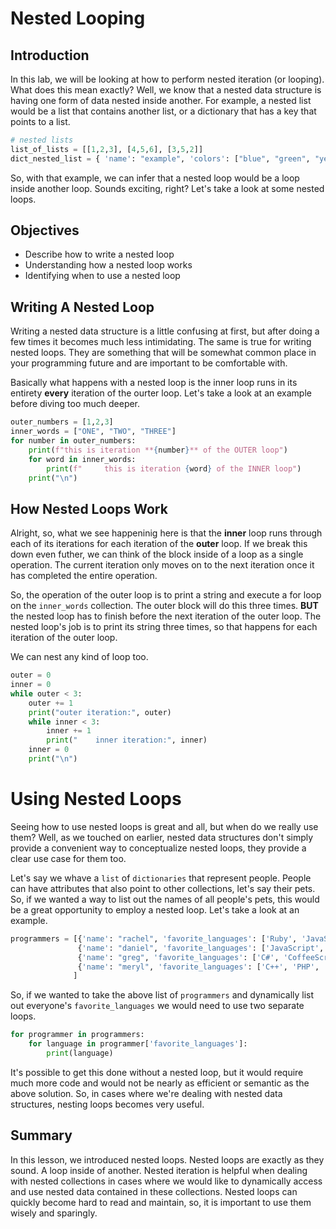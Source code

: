 
# Nested Looping

## Introduction
In this lab, we will be looking at how to perform nested iteration (or looping). What does this mean exactly? Well, we know that a nested data structure is having one form of data nested inside another. For example, a nested list would be a list that contains another list, or a dictionary that has a key that points to a list.

```python
# nested lists
list_of_lists = [[1,2,3], [4,5,6], [3,5,2]]
dict_nested_list = { 'name': "example", 'colors': ["blue", "green", "yellow", "red"] }
```

So, with that example, we can infer that a nested loop would be a loop inside another loop. Sounds exciting, right? Let's take a look at some nested loops.

## Objectives
* Describe how to write a nested loop
* Understanding how a nested loop works
* Identifying when to use a nested loop

## Writing A Nested Loop

Writing a nested data structure is a little confusing at first, but after doing a few times it becomes much less intimidating. The same is true for writing nested loops. They are something that will be somewhat common place in your programming future and are important to be comfortable with. 

Basically what happens with a nested loop is the inner loop runs in its entirety **every** iteration of the ourter loop. Let's take a look at an example before diving too much deeper.


```python
outer_numbers = [1,2,3]
inner_words = ["ONE", "TWO", "THREE"]
for number in outer_numbers:
    print(f"this is iteration **{number}** of the OUTER loop")
    for word in inner_words:
        print(f"     this is iteration {word} of the INNER loop")
    print("\n")
```

## How Nested Loops Work

Alright, so, what we see happeninig here is that the **inner** loop runs through each of its iterations for each iteration of the **outer** loop. If we break this down even futher, we can think of the block inside of a loop as a single operation. The current iteration only moves on to the next iteration once it has completed the entire operation. 

So, the operation of the outer loop is to print a string and execute a for loop on the `inner_words` collection. The outer block will do this three times. **BUT** the nested loop has to finish before the next iteration of the outer loop. The nested loop's job is to print its string three times, so that happens for each iteration of the outer loop.

We can nest any kind of loop too.


```python
outer = 0
inner = 0
while outer < 3:
    outer += 1
    print("outer iteration:", outer)
    while inner < 3:
        inner += 1
        print("    inner iteration:", inner)
    inner = 0
    print("\n")
```

# Using Nested Loops

Seeing how to use nested loops is great and all, but when do we really use them? Well, as we touched on earlier, nested data structures don't simply provide a convenient way to conceptualize nested loops, they provide a clear use case for them too.

Let's say we whave a `list` of `dictionaries` that represent people. People can have attributes that also point to other collections, let's say their pets. So, if we wanted a way to list out the names of all people's pets, this would be a great opportunity to employ a nested loop. Let's take a look at an example.


```python
programmers = [{'name': "rachel", 'favorite_languages': ['Ruby', 'JavaScript', 'SQL', "Java"]},
               {'name': "daniel", 'favorite_languages': ['JavaScript', 'Elixir', 'Python']},
               {'name': "greg", 'favorite_languages': ['C#', 'CoffeeScript', 'R']},
               {'name': "meryl", 'favorite_languages': ['C++', 'PHP', 'Swift']}
              ]
```

So, if we wanted to take the above list of `programmers` and dynamically list out everyone's `favorite_languages` we would need to use two separate loops. 


```python
for programmer in programmers:
    for language in programmer['favorite_languages']:
        print(language)
```

It's possible to get this done without a nested loop, but it would require much more code and would not be nearly as efficient or semantic as the above solution. So, in cases where we're dealing with nested data structures, nesting loops becomes very useful.

## Summary

In this lesson, we introduced nested loops. Nested loops are exactly as they sound. A loop inside of another. Nested iteration is helpful when dealing with nested collections in cases where we would like to dynamically access and use nested data contained in these collections. Nested loops can quickly become hard to read and maintain, so, it is important to use them wisely and sparingly.
